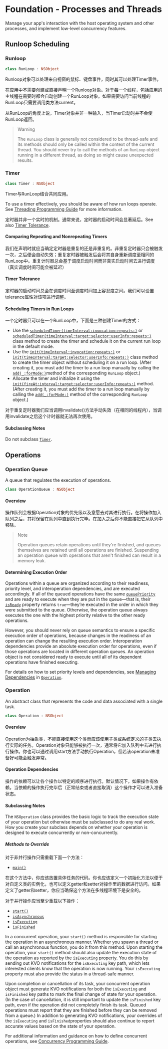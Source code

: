 # Foundation - Processes and Threads

Manage your app's interaction with the host operating system and other processes, and implement low-level concurrency features.

## Runloop Scheduling

### Runloop

```swift
class RunLoop : NSObject
```

Runloop对象可以处理来自视窗的鼠标、键盘事件，同时其可以处理Timer事件。

在应用中不需要创建或直接声明一个Runloop对象。对于每一个线程，包括应用的主线程在需要时都会自动创建一个RunLoop对象。如果需要访问当前线程的RunLoop只需要调用类方法current。

从RunLoop的角度上说，Timer对象并非一种输入，当Timer启动时并不会使RunLoop返回。

> Warning
>
> The `RunLoop` class is generally not considered to be thread-safe and its methods should only be called within the context of the current thread. You should never try to call the methods of an `RunLoop` object running in a different thread, as doing so might cause unexpected results.

### Timer

```swift
class Timer : NSObject
```

Timer与RunLoop结合共同应用。

To use a timer effectively, you should be aware of how run loops operate. See [Threading Programming Guide](https://developer.apple.com/library/archive/documentation/Cocoa/Conceptual/Multithreading/Introduction/Introduction.html#//apple_ref/doc/uid/10000057i) for more information.

定时器并非一个实时的机制。通常来说，定时器的启动时间会显著延后。See also [Timer Tolerance](apple-reference-documentation://hsaODPrPmP#1667624).

#### Comparing Repeating and Nonrepeating Timers

我们在声明时就应当确定定时器是重复的还是非重复的。非重复定时器只会被触发一次，之后便会自动失效；重复定时器被触发后会将其自身重新调度至相同的RunLoop中。重复计时器总会基于调度启动时间而非真实启动时间去进行调度（真实调度时间可能会被延迟）

#### Timer Tolerance

定时器的启动时间总会在调度时间至调度时间加上容忍度之间。我们可以设置tolerance属性对该项进行调整。

#### Scheduling Timers in Run Loops

一个定时器只可以在一个RunLoop中，下面是三种创建Timer的方式：

- Use the [`scheduledTimer(timeInterval:invocation:repeats:)`](apple-reference-documentation://hsB6vmtKkW) or [`scheduledTimer(timeInterval:target:selector:userInfo:repeats:)`](apple-reference-documentation://hs022AtRDR) class method to create the timer and schedule it on the current run loop in the default mode.
- Use the [`init(timeInterval:invocation:repeats:)`](apple-reference-documentation://hsO41AMaTf) or [`init(timeInterval:target:selector:userInfo:repeats:)`](apple-reference-documentation://hs_98i3I9i) class method to create the timer object without scheduling it on a run loop. (After creating it, you must add the timer to a run loop manually by calling the [`add(_:forMode:)`](apple-reference-documentation://hsocJkO-uk)method of the corresponding `RunLoop` object.)
- Allocate the timer and initialize it using the [`init(fireAt:interval:target:selector:userInfo:repeats:)`](apple-reference-documentation://hsU-g26SI2) method. (After creating it, you must add the timer to a run loop manually by calling the [`add(_:forMode:)`](apple-reference-documentation://hsocJkO-uk) method of the corresponding `RunLoop` object.)

对于重复定时器我们应当调用invalidate()方法手动失效（在相同的线程内），当调用invalidate之后这个计时器就无法再次使用。

#### Subclassing Notes

Do not subclass [`Timer`](apple-reference-documentation://hsaODPrPmP).

## Operations

### Operation Queue

A queue that regulates the execution of operations.

```swift
class OperationQueue : NSObject
```

#### Overview

操作队列会根据Operation对象的优先级以及意愿去对其进行执行。在将操作加入队列之后，其将保留在队列中直到执行完毕。在加入之后你不能直接把它从队列中移除。

> Note
>
> Operation queues retain operations until they're finished, and queues themselves are retained until all operations are finished. Suspending an operation queue with operations that aren't finished can result in a memory leak. 

#### Determining Execution Order

Operations within a queue are organized according to their readiness, priority level, and interoperation dependencies, and are executed accordingly. If all of the queued operations have the same [`queuePriority`](apple-reference-documentation://hsGcR_rqa1) and are ready to execute when they are put in the queue—that is, their [`isReady`](apple-reference-documentation://hspCMv4pon) property returns `true`—they’re executed in the order in which they were submitted to the queue. Otherwise, the operation queue always executes the one with the highest priority relative to the other ready operations. 

However, you should never rely on queue semantics to ensure a specific execution order of operations, because changes in the readiness of an operation can change the resulting execution order. Interoperation dependencies provide an absolute execution order for operations, even if those operations are located in different operation queues. An operation object is not considered ready to execute until all of its dependent operations have finished executing. 

For details on how to set priority levels and dependencies, see [Managing Dependencies](apple-reference-documentation://hsHeJtH0Tx) in [`Operation`](apple-reference-documentation://hsHeJtH0Tx).

### Operation

An abstract class that represents the code and data associated with a single task.

```swift
class Operation : NSObject
```

#### Overview

Operation为抽象类，不能直接使用这个类而应该使用子类或系统定义的子类去执行实际的任务。Operation对象只能够被执行一次，通常将它加入队列中去进行执行操作。你也可以通过调用start方法手动执行Operation，但若该operation未准备好可能会触发异常。

#### Operation Dependencies

操作的依赖可以让各个操作以特定的顺序进行执行。默认情况下，如果操作有依赖，当依赖的操作执行完毕后（正常结束或者直接取消）这个操作才可以进入准备状态。

#### Subclassing Notes

The `NSOperation` class provides the basic logic to track the execution state of your operation but otherwise must be subclassed to do any real work. How you create your subclass depends on whether your operation is designed to execute concurrently or non-concurrently. 

##### Methods to Override

对于非并行操作只需重载下面一个方法：

- [`main()`](apple-reference-documentation://hsuy4NRNTq)

在这个方法中，你应该放置具体任务的代码。你也应该定义一个初始化方法以便于对自定义类的实例化，也可以定义getter和setter对操作里的数据进行访问。如果定义了getter和setter，你应当确保这个方法在多线程环境下是安全的。

对于并行操作应当至少重载以下操作：

- [`start()`](apple-reference-documentation://hsvmIrqBO3)
- [`isAsynchronous`](apple-reference-documentation://hs_Tb_O7Jv)
- [`isExecuting`](apple-reference-documentation://hs8WKmsidQ)
- [`isFinished`](apple-reference-documentation://hsnGGlxiKg)

In a concurrent operation, your `start()` method is responsible for starting the operation in an asynchronous manner. Whether you spawn a thread or call an asynchronous function, you do it from this method. Upon starting the operation, your `start()` method should also update the execution state of the operation as reported by the `isExecuting` property. You do this by sending out KVO notifications for the `isExecuting` key path, which lets interested clients know that the operation is now running. Your `isExecuting` property must also provide the status in a thread-safe manner.

Upon completion or cancellation of its task, your concurrent operation object must generate KVO notifications for both the `isExecuting` and `isFinished` key paths to mark the final change of state for your operation. (In the case of cancellation, it is still important to update the `isFinished` key path, even if the operation did not completely finish its task. Queued operations must report that they are finished before they can be removed from a queue.) In addition to generating KVO notifications, your overrides of the `isExecuting` and `isFinished`properties should also continue to report accurate values based on the state of your operation.

For additional information and guidance on how to define concurrent operations, see [Concurrency Programming Guide](https://developer.apple.com/library/archive/documentation/General/Conceptual/ConcurrencyProgrammingGuide/Introduction/Introduction.html#//apple_ref/doc/uid/TP40008091).























